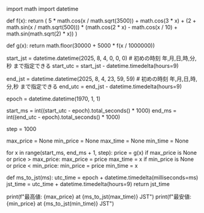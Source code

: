 import math
import datetime

def f(x):
    return (
        5 * math.cos(x / math.sqrt(3500)) +
        math.cos(3 * x) +
        (2 + math.sin(x / math.sqrt(500))) *
        (math.cos(2 * x) - math.cos(x / 10) + math.sin(math.sqrt(2) * x))
    )

def g(x):
    return math.floor(30000 + 5000 * f(x / 1000000))

start_jst = datetime.datetime(2025, 8, 4, 0, 0, 0)   # 初めの時刻 年,月,日,時,分,秒 まで指定できる
start_utc = start_jst - datetime.timedelta(hours=9)

end_jst = datetime.datetime(2025, 8, 4, 23, 59, 59)  # 初めの時刻 年,月,日,時,分,秒 まで指定できる
end_utc = end_jst - datetime.timedelta(hours=9)

epoch = datetime.datetime(1970, 1, 1)

start_ms = int((start_utc - epoch).total_seconds() * 1000)
end_ms = int((end_utc - epoch).total_seconds() * 1000)

step = 1000

max_price = None
min_price = None
max_time = None
min_time = None

for x in range(start_ms, end_ms + 1, step):
    price = g(x)
    if max_price is None or price > max_price:
        max_price = price
        max_time = x
    if min_price is None or price < min_price:
        min_price = price
        min_time = x

def ms_to_jst(ms):
    utc_time = epoch + datetime.timedelta(milliseconds=ms)
    jst_time = utc_time + datetime.timedelta(hours=9)
    return jst_time

print(f"最高値: {max_price} at {ms_to_jst(max_time)} JST")
print(f"最安値: {min_price} at {ms_to_jst(min_time)} JST")
